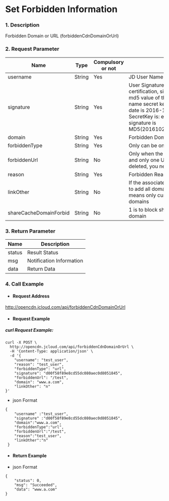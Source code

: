 # **Set Forbidden Information**
### 1. Description

Forbidden Domain or URL (forbiddenCdnDomainOrUrl)

### 2. Request Parameter

| **Name**      | **Type** | **Compulsory or not** | **Description**                          |
| ----------- | ------ | -------- | ------------------------------- |
| username      | String | Yes       | JD User Name pin                          |
| signature  | String | Yes        | User Signature    Signature: Signature information used for certification, signature algorithm: Date (the format is yyyymmdd), md5 value of the character string adding up username and user name secret key. Signature Example: For example, if the current date is 2016-10-23, the user pin is: jcloud_00 ,the user secret key SecretKey is: e7a31b1c5ea0efa9aa2f29c6559f7d61, then the signature is MD5(20161023jcloud_00e7a31b1c5ea0efa9aa2f29c6559f7d61)                    |
| domain      | String | Yes        | Forbidden Domain |
| forbiddenType   | String | Yes        | Only can be one of domain or url |
| forbiddenUrl   | String | No        |Only when the forbidden type is url, this parameter is mandatory and only one URL can be forbidden. If multiple URLs need to be deleted, you need to submit multiple requests. url must begin with /  |
| reason   | String | Yes       | Forbidden Reason |
| linkOther   | String | No       | If the associated forbidden parameter is y, it means it is not allowed to add all domains under the associated root domain. If null or n, it means only current domain is forbidden without limit to add domains |
|shareCacheDomainForbid | String | No | 1 is to block shared cache domain, 0 is not to block shared cache domain|

### 3. Return Parameter

| **Name**         | **Description**               |
| -------------- | -------------------- |
| status      | Result Status                 |
| msg | Notification Information                   |
| data | Return Data                   |


### 4. Call Example

- #### Request Address
http://opencdn.jcloud.com/api/forbiddenCdnDomainOrUrl

- #### Request Example
##### curl Request Example:
```
curl -X POST \
  http://opencdn.jcloud.com/api/forbiddenCdnDomainOrUrl \
  -H 'Content-Type: application/json' \
  -d '{
    "username": "test_user",
    "reason": "test_user",
    "forbiddenType": "url",
    "signature": "d00f58f89e8cd55dc080aec0d8051845",
    "forbiddenUrl": "/test",
    "domain": "www.a.com",
    "linkOther": "n"
}'
```


* json Format

```
{
    "username" :"test_user",
    "signature" :"d00f58f89e8cd55dc080aec0d8051845",
    "domain":"www.a.com",
    "forbiddenType":"url",
    "forbiddenUrl":"/test",
    "reason":"test_user",
    "linkOther":"n"
 }
 ```

- #### Return Example

* json Format

```
{
    "status": 0,
    "msg": "Succeeded",
    "data": "www.a.com"
}

```
